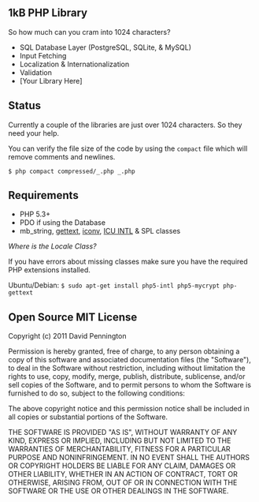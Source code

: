 ## 1kB PHP Library

So how much can you cram into 1024 characters?

* SQL Database Layer (PostgreSQL, SQLite, & MySQL)
* Input Fetching
* Localization & Internationalization
* Validation
* [Your Library Here]

## Status

Currently a couple of the libraries are just over 1024 characters. So they need your help.

You can verify the file size of the code by using the `compact` file which will remove comments and newlines.

    $ php compact compressed/_.php _.php

## Requirements

* PHP 5.3+
* PDO if using the Database
* mb_string, [gettext](http://php.net/gettext), [iconv](http://www.php.net/manual/en/book.iconv.php), [ICU INTL](http://php.net/manual/en/book.intl.php) & SPL classes

*Where is the Locale Class?*

If you have errors about missing classes make sure you have the required PHP extensions installed.

Ubuntu/Debian: `$ sudo apt-get install php5-intl php5-mycrypt php-gettext`

## Open Source MIT License

Copyright (c) 2011 David Pennington

Permission is hereby granted, free of charge, to any person obtaining a copy of this software and associated documentation files (the "Software"), to deal in the Software without restriction, including without limitation the rights to use, copy, modify, merge, publish, distribute, sublicense, and/or sell copies of the Software, and to permit persons to whom the Software is furnished to do so, subject to the following conditions:

The above copyright notice and this permission notice shall be included in all copies or substantial portions of the Software.

THE SOFTWARE IS PROVIDED "AS IS", WITHOUT WARRANTY OF ANY KIND, EXPRESS OR IMPLIED, INCLUDING BUT NOT LIMITED TO THE WARRANTIES OF MERCHANTABILITY, FITNESS FOR A PARTICULAR PURPOSE AND NONINFRINGEMENT. IN NO EVENT SHALL THE AUTHORS OR COPYRIGHT HOLDERS BE LIABLE FOR ANY CLAIM, DAMAGES OR OTHER LIABILITY, WHETHER IN AN ACTION OF CONTRACT, TORT OR OTHERWISE, ARISING FROM, OUT OF OR IN CONNECTION WITH THE SOFTWARE OR THE USE OR OTHER DEALINGS IN THE SOFTWARE.
